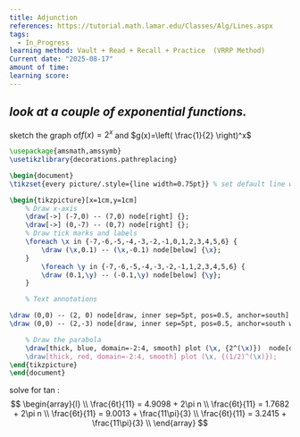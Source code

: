 ```yaml
---
title: Adjunction
references: https://tutorial.math.lamar.edu/Classes/Alg/Lines.aspx
tags:
  - In_Progress
learning method: Vault + Read + Recall + Practice  (VRRP Method)
Current date: "2025-08-17"
amount of time: 
learning score:
---
```



## _look at a couple of exponential functions._  
sketch the graph of$f(x) =2^x$ and $g(x)=\left( \frac{1}{2} \right)^x$ 


```tikz
\usepackage{amsmath,amssymb}
\usetikzlibrary{decorations.pathreplacing}

\begin{document}
\tikzset{every picture/.style={line width=0.75pt}} % set default line width

\begin{tikzpicture}[x=1cm,y=1cm]
    % Draw x-axis
    \draw[->] (-7,0) -- (7,0) node[right] {};
    \draw[->] (0,-7) -- (0,7) node[right] {};
    % Draw tick marks and labels
    \foreach \x in {-7,-6,-5,-4,-3,-2,-1,0,1,2,3,4,5,6} {
        \draw (\x,0.1) -- (\x,-0.1) node[below] {\x};
    }
        \foreach \y in {-7,-6,-5,-4,-3,-2,-1,1,2,3,4,5,6} {
        \draw (0.1,\y) -- (-0.1,\y) node[below] {\y};
    }

    % Text annotations  

\draw (0,0) -- (2, 0) node[draw, inner sep=5pt, pos=0.5, anchor=south] {A};
\draw (0,0) -- (2,-3) node[draw, inner sep=5pt, pos=0.5, anchor=south west] {B};

    % Draw the parabola
    \draw[thick, blue, domain=-2:4, smooth] plot (\x, {2^(\x)})  node[draw, inner sep=5pt, pos=0.5, anchor=north] {$$};
    \draw[thick, red, domain=-2:4, smooth] plot (\x, {(1/2)^(\x)});
\end{tikzpicture}
\end{document}


``` 




 solve for tan :
  $$
\begin{array}{l} \\
\frac{6t}{11} = 4.9098  +          2\pi n          \\
\frac{6t}{11}   =     1.7682    +          2\pi n       \\
\frac{6t}{11} = 9.0013  +  \frac{11\pi}{3}      \\
\frac{6t}{11} = 3.2415  +  \frac{11\pi}{3}           \\
\end{array}
$$






